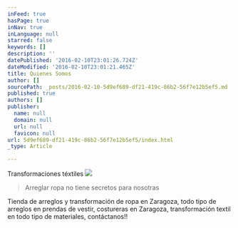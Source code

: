 ```yaml
---
inFeed: true
hasPage: true
inNav: true
inLanguage: null
starred: false
keywords: []
description: ''
datePublished: '2016-02-10T23:01:26.724Z'
dateModified: '2016-02-10T23:01:21.465Z'
title: Quienes Somos
author: []
sourcePath: _posts/2016-02-10-5d9ef689-df21-419c-86b2-56f7e12b5ef5.md
published: true
authors: []
publisher:
  name: null
  domain: null
  url: null
  favicon: null
url: 5d9ef689-df21-419c-86b2-56f7e12b5ef5/index.html
_type: Article

---
```

Transformaciones téxtiles
![](https://the-grid-user-content.s3-us-west-2.amazonaws.com/56b4ddc2-3944-488f-8f9b-2368bc4813e5.jpg)

> Arreglar ropa no tiene secretos para nosotras

Tienda de arreglos y transformación de ropa en Zaragoza, todo tipo de arreglos en prendas de vestir, costureras en Zaragoza, transformación textil en todo tipo de materiales, contáctanos!!